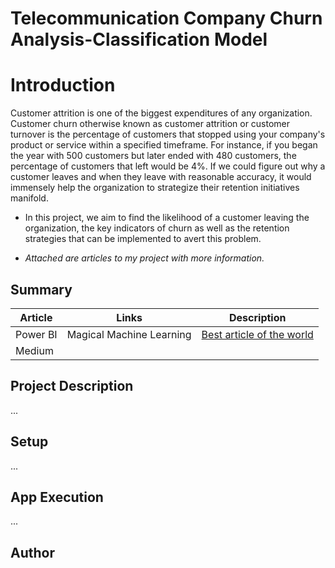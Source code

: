 # Telecommunication Company Churn Analysis-Classification Model
# Introduction
 Customer attrition is one of the biggest expenditures of any organization. Customer churn otherwise known as customer attrition or customer turnover is the percentage of customers that stopped using your company's product or service within a specified timeframe.
For instance, if you began the year with 500 customers but later ended with 480 customers, the percentage of customers that left would be 4%. If we could figure out why a customer leaves and when they leave with reasonable accuracy, it would immensely help the organization to strategize their retention initiatives manifold.

- In this project, we aim to find the likelihood of a customer leaving the organization, the key indicators of churn as well as the retention strategies that can be implemented to avert this problem.

-  *Attached are articles to my project with more information.*
## Summary
| Article     | Links      | Description |
|-----------|-------------|:-------------:|
| Power BI| Magical Machine Learning |  [Best article of the world](/) |
|Medium   |                          |  [                         ](/) |

## Project Description
...

## Setup
...

## App Execution
...

## Author